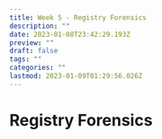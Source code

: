 ```yaml
---
title: Week 5 - Registry Forensics
description: ""
date: 2023-01-08T23:42:29.193Z
preview: ""
draft: false
tags: ""
categories: ""
lastmod: 2023-01-09T01:29:56.026Z
---
```

# Registry Forensics